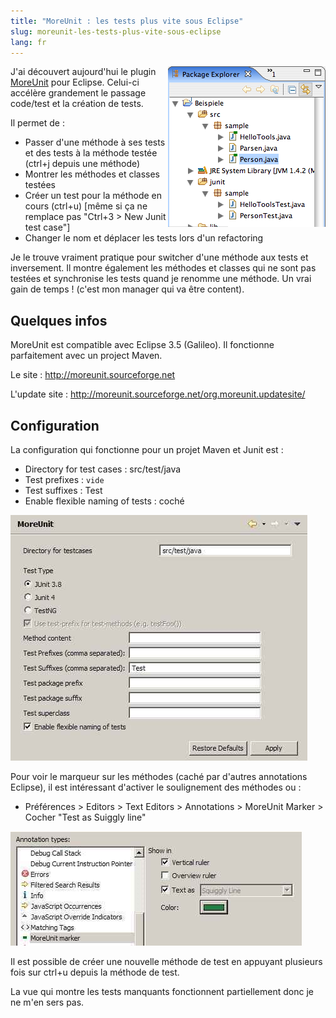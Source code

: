 ```yaml
---
title: "MoreUnit : les tests plus vite sous Eclipse"
slug: moreunit-les-tests-plus-vite-sous-eclipse
lang: fr
---
```


<img src="/assets/images/posts/classDecoration.png" style="float:right"/>

J'ai découvert aujourd'hui le plugin [MoreUnit](http://moreunit.sourceforge.net) pour Eclipse. Celui-ci accélère grandement le passage code/test et la création de tests.

Il permet de :

- Passer d'une méthode à ses tests et des tests à la méthode testée (ctrl+j depuis une méthode)
- Montrer les méthodes et classes testées
- Créer un test pour la méthode en cours (ctrl+u) [même si ça ne remplace pas "Ctrl+3 &gt; New Junit test case"]
- Changer le nom et déplacer les tests lors d'un refactoring

Je le trouve vraiment pratique pour switcher d'une méthode aux tests et inversement. Il montre également les méthodes et classes qui ne sont pas testées et synchronise les tests quand je renomme une méthode. Un vrai gain de temps ! (c'est mon manager qui va être content).

## Quelques infos

MoreUnit est compatible avec Eclipse 3.5 (Galileo). Il fonctionne parfaitement avec un project Maven.

Le site : http://moreunit.sourceforge.net

L'update site : http://moreunit.sourceforge.net/org.moreunit.updatesite/

## Configuration

La configuration qui fonctionne pour un projet Maven et Junit est :

- Directory for test cases : src/test/java
- Test prefixes : `vide`
- Test suffixes : Test
- Enable flexible naming of tests : coché

![](/assets/images/posts/moreUnit_pref_maven.jpg)

Pour voir le marqueur sur les méthodes (caché par d'autres annotations Eclipse), il est intéressant d'activer le soulignement des méthodes ou :

- Préférences &gt; Editors &gt; Text Editors &gt; Annotations &gt; MoreUnit Marker &gt; Cocher "Test as Suiggly line"

![](/assets/images/posts/moreUnit_pref_annotations.jpg)

Il est possible de créer une nouvelle méthode de test en appuyant plusieurs fois sur ctrl+u depuis la méthode de test.

La vue qui montre les tests manquants fonctionnent partiellement donc je ne m'en sers pas.
